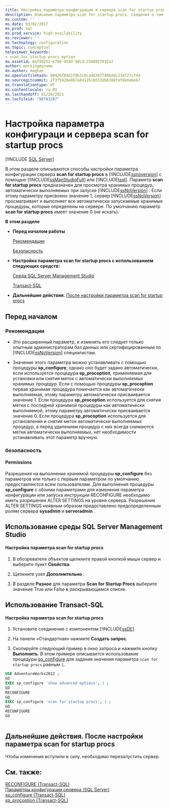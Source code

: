 ```yaml
---
title: Настройка параметра конфигурации и сервера scan for startup procs | Документы Майкрософт
description: Описание параметра scan for startup procs. Сведения о том, как с его помощью настроить SQL Server для сканирования и выполнения всех автоматически запускаемых хранимых процедур при запуске.
ms.custom: ''
ms.date: 03/02/2017
ms.prod: sql
ms.prod_service: high-availability
ms.reviewer: ''
ms.technology: configuration
ms.topic: conceptual
helpviewer_keywords:
- scan for startup procs option
ms.assetid: 6bf9d252-e766-458d-9dcd-23d895f032a2
author: markingmyname
ms.author: maghan
ms.openlocfilehash: 00426f84d2f8b3c0ca4626ffd8bddc234f27cf4d
ms.sourcegitcommit: 2f3f5920e0b7a84135c6553db6388faf8e0abe67
ms.translationtype: HT
ms.contentlocale: ru-RU
ms.lasthandoff: 01/26/2021
ms.locfileid: "98783207"
---
```

# <a name="configure-the-scan-for-startup-procs-server-configuration-option"></a>Настройка параметра конфигураци и сервера scan for startup procs
 [!INCLUDE [SQL Server](../../includes/applies-to-version/sqlserver.md)]

  В этом разделе описываются способы настройки параметра конфигурации сервера **scan for startup procs** в [!INCLUDE[ssnoversion](../../includes/ssnoversion-md.md)] с помощью [!INCLUDE[ssManStudioFull](../../includes/ssmanstudiofull-md.md)] или [!INCLUDE[tsql](../../includes/tsql-md.md)]. Параметр **scan for startup procs** предназначен для просмотра хранимых процедур, автоматически выполняемых при запуске [!INCLUDE[ssNoVersion](../../includes/ssnoversion-md.md)] . Если этому параметру присвоено значение 1, сервер [!INCLUDE[ssNoVersion](../../includes/ssnoversion-md.md)] просматривает и выполняет все автоматически запускаемые хранимые процедуры, которые определены на сервере. По умолчанию параметр **scan for startup procs** имеет значение 0 (не искать).  
  
 **В этом разделе**  
  
-   **Перед началом работы**  
  
     [Рекомендации](#Recommendations)  
  
     [Безопасность](#Security)  
  
-   **Настройка параметра scan for startup procs с использованием следующих средств:**  
  
     [Среда SQL Server Management Studio](#SSMSProcedure)  
  
     [Transact-SQL](#TsqlProcedure)  
  
-   **Дальнейшие действия.**  [После настройки параметра scan for startup procs](#FollowUp)  
  
##  <a name="before-you-begin"></a><a name="BeforeYouBegin"></a> Перед началом  
  
###  <a name="recommendations"></a><a name="Recommendations"></a> Рекомендации  
  
-   Это расширенный параметр, и изменять его следует только опытным администраторам баз данных или сертифицированным по [!INCLUDE[ssNoVersion](../../includes/ssnoversion-md.md)] специалистам.  
  
-   Значение этого параметра можно устанавливать с помощью процедуры **sp_configure**; однако оно будет задано автоматически, если используется процедура **sp_procoption**, применяемая для установки или снятия меток с автоматически выполняемых хранимых процедур. Если с помощью процедуры **sp_procoption** первая хранимая процедура помечается как автоматически выполняемая, этому параметру автоматически присваивается значение 1. Если процедура **sp_procoption** используется для снятия метки с последней хранимой процедуры как автоматически выполняемой, этому параметру автоматически присваивается значение 0. Если процедура **sp_procoption** используется для установления и снятия меток автоматически выполняемых процедур, а перед удалением процедур с них всегда снимаются метки автоматически выполняемых, нет необходимости устанавливать этот параметр вручную.  
  
###  <a name="security"></a><a name="Security"></a> безопасность  
  
####  <a name="permissions"></a><a name="Permissions"></a> Permissions  
 Разрешения на выполнение хранимой процедуры **sp_configure** без параметров или только с первым параметром по умолчанию предоставляются всем пользователям. Для выполнения процедуры **sp_configure** с обоими параметрами для изменения параметра конфигурации или запуска инструкции RECONFIGURE необходимо иметь разрешение ALTER SETTINGS на уровне сервера. Разрешение ALTER SETTINGS неявным образом предоставлено предопределенным ролям сервера **sysadmin** и **serveradmin** .  
  
##  <a name="using-sql-server-management-studio"></a><a name="SSMSProcedure"></a> Использование среды SQL Server Management Studio  
  
#### <a name="to-configure-the-scan-for-startup-procs-option"></a>Настройка параметра scan for startup procs  
  
1.  В обозревателе объектов щелкните правой кнопкой мыши сервер и выберите пункт **Свойства**.  
  
2.  Щелкните узел **Дополнительно** .  
  
3.  В разделе **Разное** для параметра **Scan for Startup Procs** выберите значение True или False в раскрывающемся списке.  
  
##  <a name="using-transact-sql"></a><a name="TsqlProcedure"></a> Использование Transact-SQL  
  
#### <a name="to-configure-the-scan-for-startup-procs-option"></a>Настройка параметра scan for startup procs  
  
1.  Установите соединение с компонентом [!INCLUDE[ssDE](../../includes/ssde-md.md)].  
  
2.  На панели «Стандартная» нажмите **Создать запрос**.  
  
3.  Скопируйте следующий пример в окно запроса и нажмите кнопку **Выполнить**. В этом примере описывается использование процедуры [sp_configure](../../relational-databases/system-stored-procedures/sp-configure-transact-sql.md) для задания значения параметра `scan for startup procs` равным `1`.  
  
```sql  
USE AdventureWorks2012 ;  
GO  
EXEC sp_configure 'show advanced options', 1 ;  
GO  
RECONFIGURE  
GO  
EXEC sp_configure 'scan for startup procs', 1 ;  
GO  
RECONFIGURE  
GO  
  
```  
  
##  <a name="follow-up-after-you-configure-the-scan-for-startup-procs-option"></a><a name="FollowUp"></a> Дальнейшие действия. После настройки параметра scan for startup procs  
 Чтобы изменения вступили в силу, необходимо перезапустить сервер.  
  
## <a name="see-also"></a>См. также:  
 [RECONFIGURE (Transact-SQL)](../../t-sql/language-elements/reconfigure-transact-sql.md)   
 [Параметры конфигурации сервера (SQL Server)](../../database-engine/configure-windows/server-configuration-options-sql-server.md)   
 [sp_configure (Transact-SQL)](../../relational-databases/system-stored-procedures/sp-configure-transact-sql.md)   
 [sp_procoption (Transact-SQL)](../../relational-databases/system-stored-procedures/sp-procoption-transact-sql.md)  
  
  
